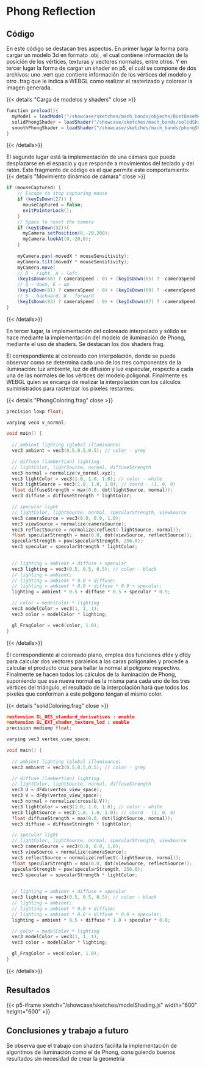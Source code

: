 # Phong Reflection
## Código
En este código se destacan tres aspectos. 
En primer lugar la forma para cargar un modelo 3d en formato .obj , el cual contiene información de la posición de los vértices, texturas y vectores normales, entre otros. Y en tercer lugar la forma de cargar un shader en p5, el cuál se compone de dos archivos: uno .vert que contiene información de los vértices del modelo y otro .frag que le indica a WEBGL como realizar el rasterizado y colorear la imagen generada.

{{< details "Carga de modelos y shaders" close >}}
```java
function preload(){
  myModel = loadModel("/showcase/sketches/mach_bands/objects/BustBaseMesh_Lowpoly.obj", true, modelLoaded , loadFailed); 
  solidPhongShader = loadShader("/showcase/sketches/mach_bands/solidShader.vert", "/showcase/sketches/mach_bands/solidShader.frag");
  smoothPhongShader = loadShader("/showcase/sketches/mach_bands/phongShader.vert", "/showcase/sketches/mach_bands/phongShader.frag");
}
```
{{< /details>}}

El segundo lugar está la implementación de una cámara que puede desplazarse en el espacio y que responde a movimientos del teclado y del ratón. Este fragmento de código es el que permite este comportamiento:
{{< details "Movimiento dinámico de cámara" close >}}
```java
if (mouseCaptured) {
    // Escape to stop capturing mouse
    if (keyIsDown(27)) {
      mouseCaptured = false;
      exitPointerLock();
    }
    // Space to reset the camera
    if (keyIsDown(32)){
      myCamera.setPosition(0,-20,200);
      myCamera.lookAt(0,-20,0);
    }         
      
    myCamera.pan(-movedX * mouseSensitivity);
    myCamera.tilt(movedY * mouseSensitivity);
    myCamera.move(
    // D - right, A - left 
    (keyIsDown(68) ? cameraSpeed : 0) + (keyIsDown(65) ? -cameraSpeed : 0),
    // Q - down, E - up
    (keyIsDown(81) ? cameraSpeed : 0) + (keyIsDown(69) ? -cameraSpeed : 0),
    // S - backward, W - forward
    (keyIsDown(83) ? cameraSpeed : 0) + (keyIsDown(87) ? -cameraSpeed : 0));
} 
```
{{< /details>}}

En tercer lugar, la implementación del coloreado interpolado y sólido se hace mediante la implementación del modelo de iluminación de Phong, mediante el uso de shaders. Se destacan los dos shaders frag. 

El correspondiente al coloreado con interpolación, donde se puede observar como se determina cada uno de los tres componentes de la iluminación: luz ambiente, luz de difusión y luz especular, respecto a cada una de las normales de los vértices del modelo poligonal. Finalmente es WEBGL quien se encarga de realizar la interpolación con los cálculos suministrados para rasterizar los pixeles restantes.

{{< details "PhongColoring.frag" close >}}
```c
precision lowp float;

varying vec4 v_normal;

void main() {
  
  // ambient lighting (global illuminance)
  vec3 ambient = vec3(0.5,0.5,0.5); // color - grey 

  // diffuse (lambertian) lighting
  // lightColor, lightSource, normal, diffuseStrength
  vec3 normal = normalize(v_normal.xyz);
  vec3 lightColor = vec3(1.0, 1.0, 1.0); // color - white
  vec3 lightSource = vec3(1.0, 1.0, 1.0); // coord - (1, 0, 0)
  float diffuseStrength = max(0.0, dot(lightSource, normal));
  vec3 diffuse = diffuseStrength * lightColor;

  // specular light
  // lightColor, lightSource, normal, specularStrength, viewSource
  vec3 cameraSource = vec3(0.0, 0.0, 1.0);
  vec3 viewSource = normalize(cameraSource);
  vec3 reflectSource = normalize(reflect(-lightSource, normal));
  float specularStrength = max(0.0, dot(viewSource, reflectSource));
  specularStrength = pow(specularStrength, 256.0);
  vec3 specular = specularStrength * lightColor;
  

  // lighting = ambient + diffuse + specular
  vec3 lighting = vec3(0.5, 0.5, 0.5); // color - black
  // lighting = ambient;
  // lighting = ambient * 0.0 + diffuse;
  // lighting = ambient * 0.0 + diffuse * 0.0 + specular;
  lighting = ambient * 0.5 + diffuse * 0.5 + specular * 0.5;

  // color = modelColor * lighting
  vec3 modelColor = vec3(1, 1, 1);
  vec3 color = modelColor * lighting;

  gl_FragColor = vec4(color, 1.0);
}
```
{{< /details>}}

El correspondiente al coloreado plano, emplea dos funciones dfdx y dfdy para calcular dos vectores paralelos a las caras polígonales y procede a calcular el producto cruz para hallar la normal al polígono respectivo. Finalmente se hacen todos los cálculos de la iluminación de Phong, suponiendo que esa nueva normal es la misma para cada uno de los tres vértices del triángulo, el resultado de la interpolación hará que todos los pixeles que conforman a este polígono tengan el mismo color.

{{< details "solidColoring.frag" close >}}
```c
#extension GL_OES_standard_derivatives : enable
#extension GL_EXT_shader_texture_lod : enable
precision mediump float;

varying vec3 vertex_view_space;

void main() {
  
  // ambient lighting (global illuminance)
  vec3 ambient = vec3(0.5,0.5,0.5); // color - grey 

  // diffuse (lambertian) lighting
  // lightColor, lightSource, normal, diffuseStrength
  vec3 U = dFdx(vertex_view_space);                     
  vec3 V = dFdy(vertex_view_space);                 
  vec3 normal = normalize(cross(U,V));
  vec3 lightColor = vec3(1.0, 1.0, 1.0); // color - white
  vec3 lightSource = vec3(1.0, 1.0, 1.0); // coord - (1, 0, 0)
  float diffuseStrength = max(0.0, dot(lightSource, normal));
  vec3 diffuse = diffuseStrength * lightColor;

  // specular light
  // lightColor, lightSource, normal, specularStrength, viewSource
  vec3 cameraSource = vec3(0.0, 0.0, 1.0);
  vec3 viewSource = normalize(cameraSource);
  vec3 reflectSource = normalize(reflect(-lightSource, normal));
  float specularStrength = max(0.0, dot(viewSource, reflectSource));
  specularStrength = pow(specularStrength, 256.0);
  vec3 specular = specularStrength * lightColor;
  

  // lighting = ambient + diffuse + specular
  vec3 lighting = vec3(0.5, 0.5, 0.5); // color - black
  // lighting = ambient;
  // lighting = ambient * 0.0 + diffuse;
  // lighting = ambient * 0.0 + diffuse * 0.0 + specular;
  lighting = ambient * 0.5 + diffuse * 1.0 + specular * 0.0;

  // color = modelColor * lighting
  vec3 modelColor = vec3(1, 1, 1);
  vec3 color = modelColor * lighting;

  gl_FragColor = vec4(color, 1.0);
}
```
{{< /details>}}

## Resultados
{{< p5-iframe sketch="/showcase/sketches/modelShading.js" width="600" height="600" >}} 

## Conclusiones y trabajo a futuro

Se observa que el trabajo con shaders facilita la implementación de algoritmos de iluminación como el de Phong, consiguiendo buenos resultados sin necesidad de crear la geometría 